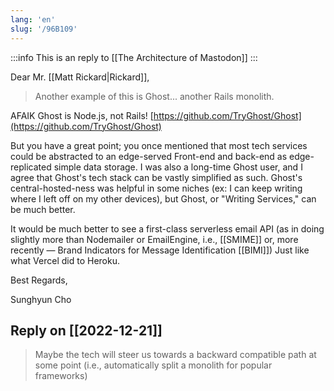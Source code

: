 ```yaml
---
lang: 'en'
slug: '/96B109'
---
```


:::info
This is an reply to [[The Architecture of Mastodon]]
:::

Dear Mr. [[Matt Rickard|Rickard]],

> Another example of this is Ghost... another Rails monolith.

AFAIK Ghost is Node.js, not Rails! [https://github.com/TryGhost/Ghost](https://github.com/TryGhost/Ghost)

But you have a great point; you once mentioned that most tech services could be abstracted to an edge-served Front-end and back-end as edge-replicated simple data storage. I was also a long-time Ghost user, and I agree that Ghost's tech stack can be vastly simplified as such. Ghost's central-hosted-ness was helpful in some niches (ex: I can keep writing where I left off on my other devices), but Ghost, or "Writing Services," can be much better.

It would be much better to see a first-class serverless email API (as in doing slightly more than Nodemailer or EmailEngine, i.e., [[SMIME]] or, more recently — Brand Indicators for Message Identification [[BIMI]]) Just like what Vercel did to Heroku.

Best Regards,

Sunghyun Cho

## Reply on [[2022-12-21]]

> Maybe the tech will steer us towards a backward compatible path at some point (i.e., automatically split a monolith for popular frameworks)
